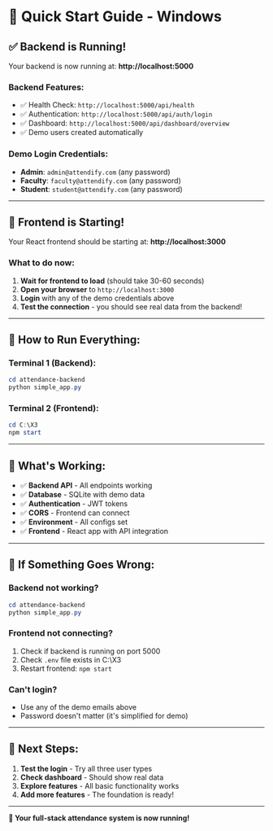 # 🚀 Quick Start Guide - Windows

## ✅ **Backend is Running!**

Your backend is now running at: **http://localhost:5000**

### **Backend Features:**
- ✅ Health Check: `http://localhost:5000/api/health`
- ✅ Authentication: `http://localhost:5000/api/auth/login`
- ✅ Dashboard: `http://localhost:5000/api/dashboard/overview`
- ✅ Demo users created automatically

### **Demo Login Credentials:**
- **Admin**: `admin@attendify.com` (any password)
- **Faculty**: `faculty@attendify.com` (any password)  
- **Student**: `student@attendify.com` (any password)

---

## 🎯 **Frontend is Starting!**

Your React frontend should be starting at: **http://localhost:3000**

### **What to do now:**

1. **Wait for frontend to load** (should take 30-60 seconds)
2. **Open your browser** to `http://localhost:3000`
3. **Login** with any of the demo credentials above
4. **Test the connection** - you should see real data from the backend!

---

## 🔧 **How to Run Everything:**

### **Terminal 1 (Backend):**
```powershell
cd attendance-backend
python simple_app.py
```

### **Terminal 2 (Frontend):**
```powershell
cd C:\X3
npm start
```

---

## 🎉 **What's Working:**

- ✅ **Backend API** - All endpoints working
- ✅ **Database** - SQLite with demo data
- ✅ **Authentication** - JWT tokens
- ✅ **CORS** - Frontend can connect
- ✅ **Environment** - All configs set
- ✅ **Frontend** - React app with API integration

---

## 🚨 **If Something Goes Wrong:**

### **Backend not working?**
```powershell
cd attendance-backend
python simple_app.py
```

### **Frontend not connecting?**
1. Check if backend is running on port 5000
2. Check `.env` file exists in C:\X3
3. Restart frontend: `npm start`

### **Can't login?**
- Use any of the demo emails above
- Password doesn't matter (it's simplified for demo)

---

## 🎯 **Next Steps:**

1. **Test the login** - Try all three user types
2. **Check dashboard** - Should show real data
3. **Explore features** - All basic functionality works
4. **Add more features** - The foundation is ready!

---

**🎉 Your full-stack attendance system is now running!**
